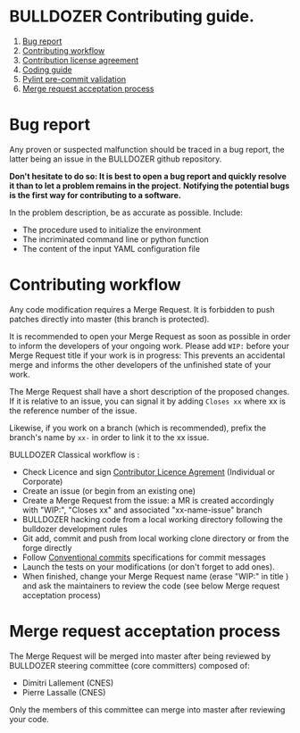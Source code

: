 # **BULLDOZER** **Contributing guide**.

1. [Bug report](#bug-report)
2. [Contributing workflow](#contributing-workflow)
3. [Contribution license agreement](#contribution-license-agreement)
4. [Coding guide](#coding-guide)
5. [Pylint pre-commit validation](#pylint-pre-commit-validation)
6. [Merge request acceptation process](#merge-request-acceptation-process)

# Bug report

Any proven or suspected malfunction should be traced in a bug report, the latter being an issue in the BULLDOZER github repository.

**Don't hesitate to do so: It is best to open a bug report and quickly resolve it than to let a problem remains in the project.**
**Notifying the potential bugs is the first way for contributing to a software.**

In the problem description, be as accurate as possible. Include:
* The procedure used to initialize the environment
* The incriminated command line or python function
* The content of the input YAML configuration file

# Contributing workflow

Any code modification requires a Merge Request. It is forbidden to push patches directly into master (this branch is protected).

It is recommended to open your Merge Request as soon as possible in order to inform the developers of your ongoing work.
Please add `WIP:` before your Merge Request title if your work is in progress: This prevents an accidental merge and informs the other developers of the unfinished state of your work.

The Merge Request shall have a short description of the proposed changes. If it is relative to an issue, you can signal it by adding `Closes xx` where xx is the reference number of the issue.

Likewise, if you work on a branch (which is recommended), prefix the branch's name by `xx-` in order to link it to the xx issue.

BULLDOZER Classical workflow is :
* Check Licence and sign [Contributor Licence Agrement](#contribution-license-agreement) (Individual or Corporate)
* Create an issue (or begin from an existing one)
* Create a Merge Request from the issue: a MR is created accordingly with "WIP:", "Closes xx" and associated "xx-name-issue" branch
* BULLDOZER hacking code from a local working directory following the bulldozer development rules
* Git add, commit and push from local working clone directory or from the forge directly
* Follow [Conventional commits](https://www.conventionalcommits.org/) specifications for commit messages
* Launch the tests on your modifications (or don't forget to add ones).
* When finished, change your Merge Request name (erase "WIP:" in title ) and ask the maintainers to review the code (see below Merge request acceptation process)


# Merge request acceptation process

The Merge Request will be merged into master after being reviewed by BULLDOZER steering committee (core committers) composed of:
* Dimitri Lallement (CNES)
* Pierre Lassalle (CNES)

Only the members of this committee can merge into master after reviewing your code.
